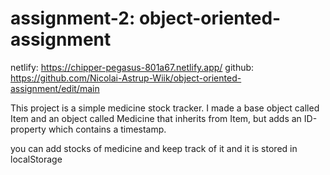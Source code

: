 # assignment-2: object-oriented-assignment
netlify: https://chipper-pegasus-801a67.netlify.app/ 
github: https://github.com/Nicolai-Astrup-Wiik/object-oriented-assignment/edit/main

This project is a simple medicine stock tracker. 
I made a base object called Item and an object called Medicine that inherits from Item, but adds an ID-property which contains a timestamp. 

you can add stocks of medicine and keep track of it and it is stored in localStorage

